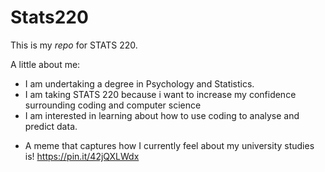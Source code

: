 # Stats220

This is my _repo_ for STATS 220. 

A little about me:

- I am undertaking a degree in Psychology and Statistics.
- I am taking STATS 220 because i want to increase my confidence surrounding coding and computer science
- I am interested in learning about how to use coding to analyse and predict data.

* A meme that captures how I currently feel about my university studies is! https://pin.it/42jQXLWdx
